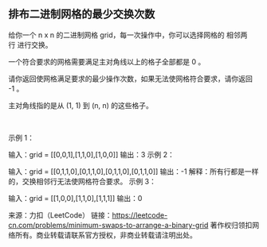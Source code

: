 ## 排布二进制网格的最少交换次数

给你一个 n x n 的二进制网格 grid，每一次操作中，你可以选择网格的 相邻两行 进行交换。

一个符合要求的网格需要满足主对角线以上的格子全部都是 0 。

请你返回使网格满足要求的最少操作次数，如果无法使网格符合要求，请你返回 -1 。

主对角线指的是从 (1, 1) 到 (n, n) 的这些格子。

 

示例 1：



输入：grid = [[0,0,1],[1,1,0],[1,0,0]]
输出：3
示例 2：



输入：grid = [[0,1,1,0],[0,1,1,0],[0,1,1,0],[0,1,1,0]]
输出：-1
解释：所有行都是一样的，交换相邻行无法使网格符合要求。
示例 3：



输入：grid = [[1,0,0],[1,1,0],[1,1,1]]
输出：0
 

来源：力扣（LeetCode）
链接：https://leetcode-cn.com/problems/minimum-swaps-to-arrange-a-binary-grid
著作权归领扣网络所有。商业转载请联系官方授权，非商业转载请注明出处。

```go
```
